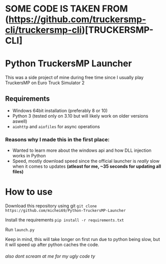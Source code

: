 # SOME CODE IS TAKEN FROM (https://github.com/truckersmp-cli/truckersmp-cli)[TRUCKERSMP-CLI]

# Python TruckersMP Launcher

This was a side project of mine during free time since I usually play TruckersMP on Euro Truck Simulator 2

## Requirements
- Windows 64bit installation (preferably 8 or 10)
- Python 3 (tested only on 3.10 but will likely work on older versions aswell)
- `aiohttp` and `aiofiles` for async operations

###  Reasons why I made this in the first place:
- Wanted to learn more about the windows api and how DLL injection works in Python
- Speed, mostly download speed since the official launcher is *really* slow when it comes to updates **(atleast for me, ~35 seconds for updating all files)**

# How to use

Download this repository using git `git clone https://github.com/michei69/Python-TruckersMP-Launcher`

Install the requirements `pip install -r requirements.txt`

Run `launch.py`

Keep in mind, this will take longer on first run due to python being slow, but it will speed up after python caches the code.

###### also dont scream at me for my ugly code ty
